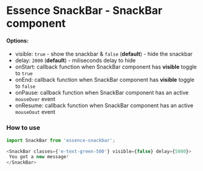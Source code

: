 # Essence SnackBar - SnackBar component

#### Options:
- visible: `true` - show the snackbar & `false` (**default**) - hide the snackbar
- delay: `2000` (**default**) - miliseconds delay to hide
- onStart: callback function when SnackBar component has **visible** toggle to `true`
- onEnd: callback function when SnackBar component has **visible** toggle to `false`
- onPause: callback function when SnackBar component has an active `mouseOver` event
- onResume: callback function when SnackBar component has an active `mouseOout` event

### How to use
```js
import SnackBar from 'essence-snackbar';

<SnackBar classes={'e-text-green-500'} visible={false} delay={5000}>
 You got a new message!
</SnackBar>
```